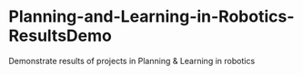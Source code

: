 # Planning-and-Learning-in-Robotics-ResultsDemo
Demonstrate results of projects in Planning &amp; Learning in robotics
